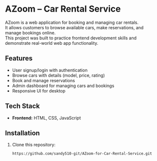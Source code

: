 # AZoom – Car Rental Service

AZoom is a web application for booking and managing car rentals.  
It allows customers to browse available cars, make reservations, and manage bookings online.  
This project was built to practice frontend development skills and demonstrate real-world web app functionality.

## Features
- User signup/login with authentication
- Browse cars with details (model, price, rating)
- Book and manage reservations
- Admin dashboard for managing cars and bookings
- Responsive UI for desktop

## Tech Stack
- **Frontend:** HTML, CSS, JavaScript 

## Installation
1. Clone this repository:
   ```bash
   https://github.com/sandy510-git/AZoom-for-Car-Rental-Service.git
